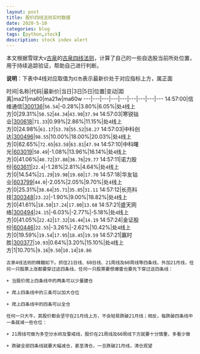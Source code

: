 ```yaml
---
layout: post
title: 股价四线法则实时数据
date: 2020-5-10
categories: blog
tags: [python,stock]
description: stock index alert
---
```



本文根据雪球大v[古泉](https://xueqiu.com/u/7148646888)的[古泉四线法则](https://xueqiu.com/7148646888/130498192)，计算了自己的一些自选股当前所处位置，用于持续追踪验证，帮助自己进行判断。

**说明**：下表中4线对应取值为`红色`表示最新价处于对应指标上方，属正面

时间|名称|代码|最新价|当日|3日|5日|位置|变动|距离|ma21|ma60|ma21w|ma60w
---|---|---|---|---|---|---|---|---
14:57:00|信维通信|[300136](https://xueqiu.com/S/SZ300136)|`56.54`|-0.28%|3.80%|6.05%|处`4`线上方|0|29.31%|`50.52`|`44.34`|`43.90`|`37.94`
14:57:03|寒锐钴业|[300618](https://xueqiu.com/S/SZ300618)|`71.33`|0.99%|2.86%|11.15%|处`4`线上方|0|24.98%|`61.17`|`53.78`|`55.52`|`58.27`
14:57:03|中科创达|[300496](https://xueqiu.com/S/SZ300496)|`98.55`|10.00%|18.00%|20.03%|处`4`线上方|0|62.65%|`72.65`|`63.58`|`63.81`|`47.94`
14:57:10|中科曙光|[603019](https://xueqiu.com/S/SH603019)|`50.49`|-1.08%|13.96%|16.14%|处`4`线上方|0|41.06%|`40.72`|`37.88`|`36.76`|`29.77`
14:57:11|诺力股份|[603611](https://xueqiu.com/S/SH603611)|`22.4`|-1.28%|2.81%|4.64%|处`4`线上方|0|14.54%|`21.29`|`19.98`|`19.60`|`17.70`
14:57:18|华友钴业|[603799](https://xueqiu.com/S/SH603799)|`44.0`|-2.05%|2.05%|9.70%|处`4`线上方|0|25.31%|`38.64`|`35.71`|`35.85`|`31.11`
14:57:12|长亮科技|[300348](https://xueqiu.com/S/SZ300348)|`23.22`|-1.90%|9.00%|18.82%|处`4`线上方|0|41.61%|`18.50`|`17.24`|`17.00`|`13.68`
14:57:21|盛天网络|[300494](https://xueqiu.com/S/SZ300494)|`24.15`|-6.03%|-2.77%|-5.18%|处`4`线上方|0|41.05%|`22.42`|`17.32`|`16.44`|`14.19`
14:57:24|金证股份|[600446](https://xueqiu.com/S/SH600446)|`22.55`|-3.26%|-2.62%|10.42%|处`4`线上方|0|19.59%|`19.54`|`17.95`|`18.45`|`19.59`
14:57:21|赢时胜|[300377](https://xueqiu.com/S/SZ300377)|`10.93`|0.64%|3.20%|15.10%|处`4`线上方|1|10.70%|`9.16`|`9.50`|`10.14`|`10.86`

```
古泉4线法则的精髓如下。抓住21日线、60日线、21周线及60周线等四条线，外加21月线，任何一只股票上涨都要穿过这四条线，任何一只股票要想爆雷也要先下穿过这四条线：

+ 当股价爬上四条线中的两条可以少量建仓

+ 爬上四条线中的三条可以加大仓位

+ 爬上四条线中的四条可以全仓

任何一只大牛，其股价都会坚守在21月线上方，不会轻易跌破21月线；相反，每跌破四条线中一条就减一些仓位：

+ 21周线可做为多空分水岭及警戒线，股价在21周线及60周线下方就要十分慎重，多看少做

+ 跌破全部四条线就要大幅减仓，甚至清仓，一旦跌破21月线，清仓观望
```